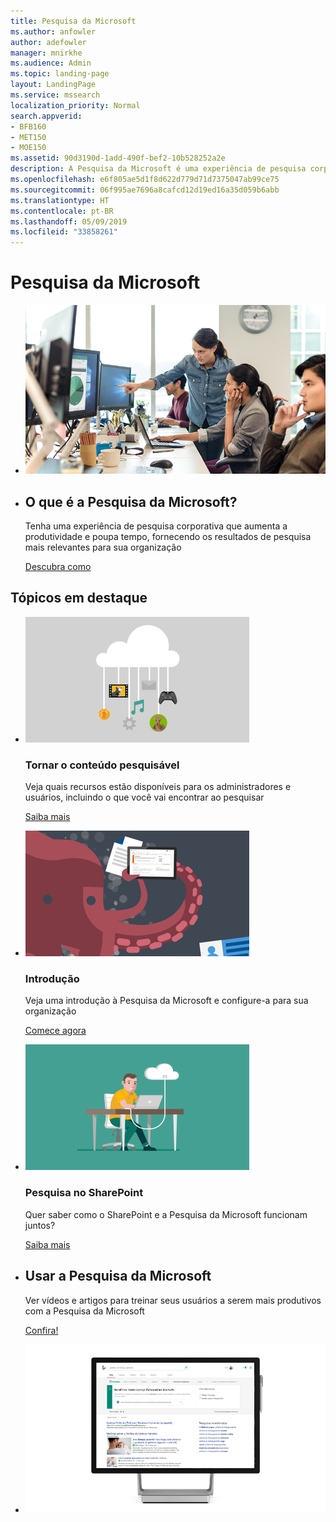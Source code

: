 ```yaml
---
title: Pesquisa da Microsoft
ms.author: anfowler
author: adefowler
manager: mnirkhe
ms.audience: Admin
ms.topic: landing-page
layout: LandingPage
ms.service: mssearch
localization_priority: Normal
search.appverid:
- BFB160
- MET150
- MOE150
ms.assetid: 90d3190d-1add-490f-bef2-10b528252a2e
description: A Pesquisa da Microsoft é uma experiência de pesquisa corporativa que aumenta a produtividade e poupa tempo, fornecendo os resultados de pesquisa mais relevantes para sua organização
ms.openlocfilehash: e6f805ae5d1f8d622d779d71d7375047ab99ce75
ms.sourcegitcommit: 06f995ae7696a8cafcd12d19ed16a35d059b6abb
ms.translationtype: HT
ms.contentlocale: pt-BR
ms.lasthandoff: 05/09/2019
ms.locfileid: "33858261"
---
```

# <a name="microsoft-search"></a>Pesquisa da Microsoft

<ul class="panelContent cardsW cols cols2">
    <li>
        <div class="cardSize">
            <div class="cardPadding">
                <div class="card">
                    <div class="cardImageOuter">
                        <div class="cardImage">
                            <img src="media/a40fcb56-f0f9-4924-ae36-eb0a370665e3.png" alt="People in an office, one pointing at something on a screen." />
                        </div>
                    </div>
                    <div class="cardText">
                    </div>
                </div>
            </div>
        </div>
    </li>
    <li>
        <div class="cardSize">
            <div class="cardPadding">
                <div class="card">
                    <div class="cardText">
                        <h2>O que é a Pesquisa da Microsoft?</h2>
                        <p>Tenha uma experiência de pesquisa corporativa que aumenta a produtividade e poupa tempo, fornecendo os resultados de pesquisa mais relevantes para sua organização</p>
                        <p><a href="overview-microsoft-search.md">Descubra como</a></p>
                    </div>
                </div>
            </div>
        </div>
    </li>
</ul>

<h2>Tópicos em destaque</h2>

<ul class="panelContent cardsW">
    <li>
        <div class="cardSize">
            <div class="cardPadding">
                <div class="card">
                    <div class="cardImageOuter">
                        <div class="cardImage">
                            <img src="media/651172f9-f9b6-4fbe-89f3-8adf6450cd7f.png" alt="Features included in Microsoft Search" />
                        </div>
                    </div>
                    <div class="cardText">
                        <h3>Tornar o conteúdo pesquisável</h3>
                        <p>Veja quais recursos estão disponíveis para os administradores e usuários, incluindo o que você vai encontrar ao pesquisar</p>
                        <p><a href="make-content-easy-to-find.md">Saiba mais</a></p>
                    </div>
                </div>
            </div>
        </div>
    </li>
    <li>
        <div class="cardSize">
            <div class="cardPadding">
                <div class="card">
                    <div class="cardImageOuter">
                        <div class="cardImage">
                            <img src="media/60a078b4-166d-42f4-a3b9-91c04c9001f0.png" alt="Quick for admins to set up and configure" />
                        </div>
                    </div>
                    <div class="cardText">
                        <h3>Introdução</h3>
                        <p>Veja uma introdução à Pesquisa da Microsoft e configure-a para sua organização</p>
                        <p><a href="setup-microsoft-search.md">Comece agora</a></p>
                    </div>
                </div>
            </div>
        </div>
    </li>
    <li>
        <div class="cardSize">
            <div class="cardPadding">
                <div class="card">
                    <div class="cardImageOuter">
                        <div class="cardImage">
                            <img src="media/d696a83a-6322-477a-befd-4ad102b8204d.png" alt="Frequently asked questions about Microsoft Search" />
                        </div>
                    </div>
                    <div class="cardText">
                        <h3>Pesquisa no SharePoint</h3>
                        <p>Quer saber como o SharePoint e a Pesquisa da Microsoft funcionam juntos?</p>
                        <p><a href="get-started-search-in-sharepoint-online.md">Saiba mais</a></p>
                    </div>
                </div>
            </div>
        </div>
    </li>
</ul>

<ul class="panelContent cardsW cols cols2">
    <li>
        <div class="cardSize">
            <div class="cardPadding">
                <div class="card">
                    <div class="cardText">
                        <h2>Usar a Pesquisa da Microsoft</h2>
                        <p>Ver vídeos e artigos para treinar seus usuários a serem mais produtivos com a Pesquisa da Microsoft </p>
                        <p><a href="https://go.microsoft.com/fwlink/?linkid=2090946">Confira!</a></p>
                    </div>
                </div>
            </div>
        </div>
    </li>
    <li>
        <div class="cardSize">
            <div class="cardPadding">
                <div class="card">
                    <div class="cardImageOuter">
                        <div class="cardImage">
                            <img src="media/c8456838-c6db-41f7-9e84-eebfd9c5b0b8.png" alt="How work results appear in Bing" />
                        </div>
                    </div>
                    <div class="cardText">
                    </div>
                </div>
            </div>
        </div>
    </li>
</ul>